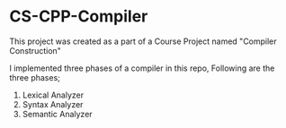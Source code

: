 # CS-CPP-Compiler

This project was created as a part of a Course Project named "Compiler Construction"

I implemented three phases of a compiler in this repo, Following are the three phases;
1) Lexical Analyzer
2) Syntax Analyzer 
3) Semantic Analyzer
